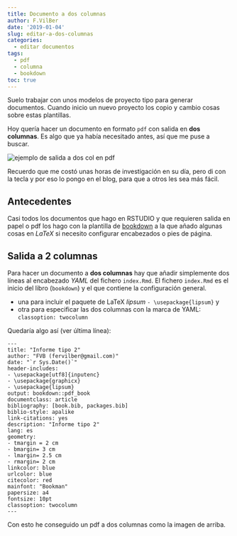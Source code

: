 ```yaml
---
title: Documento a dos columnas
author: F.VilBer
date: '2019-01-04'
slug: editar-a-dos-columnas
categories:
  - editar documentos
tags:
  - pdf
  - columna
  - bookdown
toc: true
---
```



Suelo trabajar con unos modelos de proyecto tipo para generar documentos. Cuando inicio un nuevo proyecto los copio y cambio cosas sobre estas plantillas.

Hoy quería hacer un documento en formato `pdf` con salida en **dos columnas**. Es algo que ya había necesitado antes, así que me puse a buscar.

<!--more-->
![ejemplo de salida a dos col en pdf](/post/2019-01-04-editar-pdf-a-dos-columnas_files/dos_col.png)

Recuerdo que me costó unas horas de investigación en su día, pero di con la tecla y por eso lo pongo en el blog, para que a otros les sea más fácil.

## Antecedentes
Casi todos los documentos que hago en RSTUDIO y que requieren salida en papel o pdf los hago con la plantilla de [bookdown](https://bookdown.org/) a la que añado algunas cosas en *LaTeX*  si necesito configurar encabezados o pies de página.

## Salida a 2 columnas
Para hacer un documento a **dos columnas** hay que añadir simplemente dos líneas al encabezado *YAML* del fichero `index.Rmd`. El fichero `index.Rmd` es el inicio del libro (`bookdown`) y el que contiene la configuración general.

 * una para incluir el paquete de LaTeX *lipsum* `- \usepackage{lipsum}` y
 * otra para especificar las dos columnas con la marca de YAML: `classoption: twocolumn`

Quedaría algo así (ver última línea):
```
--- 
title: "Informe tipo 2"
author: "FVB (fervilber@gmail.com)"
date: "`r Sys.Date()`"
header-includes:
- \usepackage[utf8]{inputenc}
- \usepackage{graphicx}
- \usepackage{lipsum}
output: bookdown::pdf_book
documentclass: article
bibliography: [book.bib, packages.bib]
biblio-style: apalike
link-citations: yes
description: "Informe tipo 2"
lang: es
geometry: 
- tmargin = 2 cm
- bmargin= 3 cm
- lmargin= 2.5 cm
- rmargin= 2 cm
linkcolor: blue
urlcolor: blue
citecolor: red
mainfont: "Bookman"
papersize: a4
fontsize: 10pt
classoption: twocolumn
---
```

Con esto he conseguido un pdf a dos columnas como la imagen de arriba.

